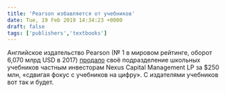 ```yaml
---
title: 'Pearson избавляется от учебников'
date: Tue, 19 Feb 2019 14:34:23 +0000
draft: false
tags: ['publishers','textbooks']
---
```


Английское издательство Pearson (№ 1 в мировом рейтинге, оборот 6,070 млрд USD в 2017) [продало](https://www.reuters.com/article/pearson-disposal-k12/pearson-sells-k12-us-textbook-unit-for-250-mln-idUSL5N20D10N) своё подразделение школьных учебников частным инвесторам Nexus Capital Management LP за $250 млн, «сдвигая фокус с учебников на цифру». С издателями учебников вот так и будет.